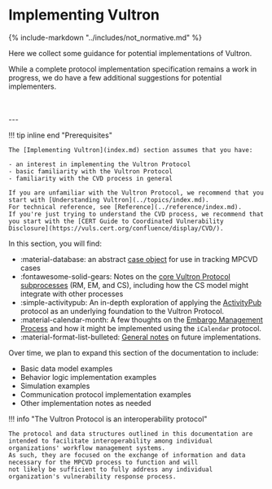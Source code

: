 # Implementing Vultron

{% include-markdown "../includes/not_normative.md" %}

Here we collect some guidance for potential implementations of Vultron.

While a complete protocol implementation specification remains a work in progress, we do have a few additional
suggestions for potential implementers.

<!-- hr to force spacing -->
<br/>
<br/>
---

!!! tip inline end "Prerequisites"

    The [Implementing Vultron](index.md) section assumes that you have:
    
    - an interest in implementing the Vultron Protocol
    - basic familiarity with the Vultron Protocol
    - familiarity with the CVD process in general

    If you are unfamiliar with the Vultron Protocol, we recommend that you start with [Understanding Vultron](../topics/index.md).
    For technical reference, see [Reference](../reference/index.md).
    If you're just trying to understand the CVD process, we recommend that you start with the [CERT Guide to Coordinated Vulnerability Disclosure](https://vuls.cert.org/confluence/display/CVD/).

In this section, you will find:

<div class="grid cards" markdown>

- :material-database: an abstract [case object](case_object.md) for use in tracking MPCVD cases
- :fontawesome-solid-gears: Notes on the [core Vultron Protocol subprocesses](process_implementation.md) (RM, EM, and CS), including how the CS model might integrate with
other processes
- :simple-activitypub: An in-depth exploration of applying the [ActivityPub](activitypub/index.md) protocol as an underlying foundation to
  the Vultron Protocol.
- :material-calendar-month: A few thoughts on the [Embargo Management Process](em_icalendar.md) and how it might be implemented using the `iCalendar` protocol.
- :material-format-list-bulleted: [General notes](general_implementation.md) on future implementations.

</div>

Over time, we plan to expand this section of the documentation to include:

- Basic data model examples
- Behavior logic implementation examples
- Simulation examples
- Communication protocol implementation examples
- Other implementation notes as needed

!!! info "The Vultron Protocol is an interoperability protocol"

    The protocol and data structures outlined in this documentation are intended to facilitate interoperability among individual 
    organizations' workflow management systems.
    As such, they are focused on the exchange of information and data necessary for the MPCVD process to function and will 
    not likely be sufficient to fully address any individual organization's vulnerability response process.
